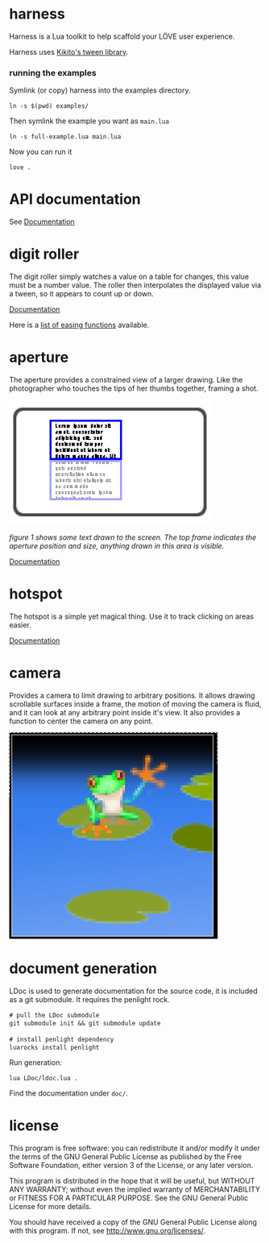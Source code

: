 # harness

Harness is a Lua toolkit to help scaffold your LÖVE user experience.

Harness uses [Kikito's tween library](https://github.com/kikito/tween.lua).

### running the examples

Symlink (or copy) harness into the examples directory.

    ln -s $(pwd) examples/

Then symlink the example you want as `main.lua`

    ln -s full-example.lua main.lua

Now you can run it

    love .

# API documentation

See [Documentation](doc/index.html)

# digit roller

The digit roller simply watches a value on a table for changes, this value must be a number value. The roller then interpolates the displayed value via a tween, so it appears to count up or down.

[Documentation](doc/modules/digitroller.html)

Here is a [list of easing functions](https://github.com/kikito/tween.lua#easing-functions) available.

# aperture

The aperture provides a constrained view of a larger drawing. Like the photographer who touches the tips of her thumbs together, framing a shot.

![figure 1](figures/figure1.png)

_figure 1 shows some text drawn to the screen. The top frame indicates the aperture position and size, anything drawn in this area is visible._

[Documentation](doc/modules/aperture.html)

# hotspot

The hotspot is a simple yet magical thing. Use it to track clicking on areas easier.

[Documentation](doc/modules/hotspot.html)

# camera

Provides a camera to limit drawing to arbitrary positions. It allows drawing scrollable surfaces inside a frame, the motion of moving the camera is fluid, and it can look at any arbitrary point inside it's view. It also provides a function to center the camera on any point.

![camera screenshot](figures/figure2.png)

# document generation

LDoc is used to generate documentation for the source code, it is included as a git submodule. It requires the penlight rock.

    # pull the LDoc submodule
    git submodule init && git submodule update

    # install penlight dependency
    luarocks install penlight

Run generation:

    lua LDoc/ldoc.lua .

Find the documentation under `doc/`.

# license

  This program is free software: you can redistribute it and/or modify
  it under the terms of the GNU General Public License as published by
  the Free Software Foundation, either version 3 of the License, or
  any later version.

  This program is distributed in the hope that it will be useful,
  but WITHOUT ANY WARRANTY; without even the implied warranty of
  MERCHANTABILITY or FITNESS FOR A PARTICULAR PURPOSE.  See the
  GNU General Public License for more details.

  You should have received a copy of the GNU General Public License
  along with this program. If not, see http://www.gnu.org/licenses/.

